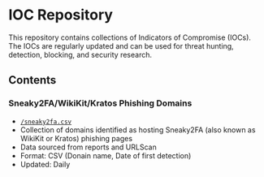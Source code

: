 # IOC Repository

This repository contains collections of Indicators of Compromise (IOCs). The IOCs are regularly updated and can be used for threat hunting, detection, blocking, and security research.

## Contents

### Sneaky2FA/WikiKit/Kratos Phishing Domains
- [`/sneaky2fa.csv`](https://github.com/dbertho/ioc/blob/main/sneaky2fa.csv)
- Collection of domains identified as hosting Sneaky2FA (also known as WikiKit or Kratos) phishing pages
- Data sourced from reports and URLScan
- Format: CSV (Donain name, Date of first detection)
- Updated: Daily
